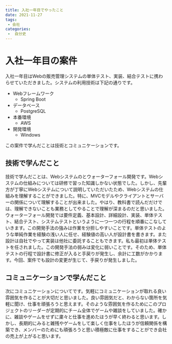 ```yaml
---
title: 入社一年目でやったこと
date: 2021-11-27
tags:
 - 会社
categories:
 -  自分史
---
```


# 入社一年目の案件

入社一年目はWebの販売管理システムの単体テスト、実装、結合テストに携わらせていただきました。システムの利用技術は下記の通りです。
- Webフレームワーク
  - Spring Boot
- データベース
  - PostgreSQL
- 本番環境
  - AWS
- 開発環境
  - Windows

この案件で学んだことは技術とコミュニケーションです。

## 技術で学んだこと 

技術で学んだことは、Webシステムのとウォーターフォール開発です。Webシステムの仕組みについては研修で習った知識しかない状態でした。しかし、先輩方が丁寧にWebシステムについて説明していただいたため、Webシステムの仕組みを理解することができました。特に、MVCモデルやクライアントとサーバーの関係について理解することが出来ました。やはり、教科書で読んだだけでは、理解できないことも業務としてやることで理解が深まるのだと思いました。ウォーターフォール開発では要件定義、基本設計、詳細設計、実装、単体テスト、結合テスト、システムテストというように一つ一つの行程を順番にこなしていきます。この開発手法の強みは作業を分担しやすいことです。単体テストのような単純作業を経験の浅い人に任せ、経験値の高い人が設計書を書きます。また設計は自社でやって実装は他社に委託することもできます。私も最初は単体テストを任されました。この開発手法の弱みは変化に弱いことです。そのため、単体テストの行程で設計書に修正が入ると手戻りが発生し、余計に工数がかかります。今回、案件でも設計の変更が生じて、手戻りが発生しました。

## コミュニケーションで学んだこと

次にコミュニケーションについてです。気軽にコミュニケーションが取れる良い雰囲気を作ることが大切だと思いました。良い雰囲気だと、わからない箇所を気軽に聞け、仕事を頑張ろうと思えます。そのような雰囲気を作るためにこのプロジェクトのリーダーが定期的にチーム全体でゲームや雑談をしていました。確かに、雑談やゲームをせずに粛々と仕事を進めたほうが早く終わると思います。しかし、長期的にみると雑残やゲームをして楽しく仕事をしたほうが信頼関係を構築でき、メンバーのためにも頑張ろうと思い積極敵に仕事をすることができ会社の売上が上がると思います。
